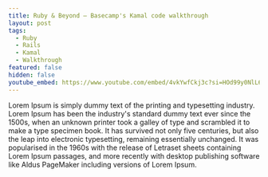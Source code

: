 ```yaml
---
title: Ruby & Beyond – Basecamp's Kamal code walkthrough
layout: post
tags:
  - Ruby
  - Rails
  - Kamal
  - Walkthrough
featured: false
hidden: false
youtube_embed: https://www.youtube.com/embed/4vkYwfCkj3c?si=HOd99y0NlL6GUieK
---
```


Lorem Ipsum is simply dummy text of the printing and typesetting industry. Lorem Ipsum has been the industry's standard dummy text ever since the 1500s, when an unknown printer took a galley of type and scrambled it to make a type specimen book. It has survived not only five centuries, but also the leap into electronic typesetting, remaining essentially unchanged. It was popularised in the 1960s with the release of Letraset sheets containing Lorem Ipsum passages, and more recently with desktop publishing software like Aldus PageMaker including versions of Lorem Ipsum.

<!--more-->